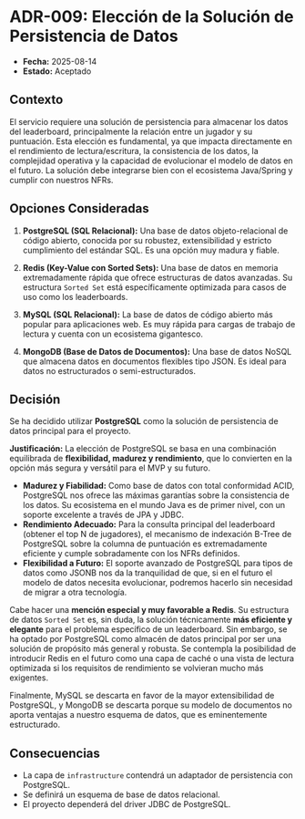 # ADR-009: Elección de la Solución de Persistencia de Datos

- **Fecha:** 2025-08-14
- **Estado:** Aceptado

## Contexto

El servicio requiere una solución de persistencia para almacenar los datos del leaderboard, principalmente la relación entre un jugador y su puntuación. Esta elección es fundamental, ya que impacta directamente en el rendimiento de lectura/escritura, la consistencia de los datos, la complejidad operativa y la capacidad de evolucionar el modelo de datos en el futuro. La solución debe integrarse bien con el ecosistema Java/Spring y cumplir con nuestros NFRs.

## Opciones Consideradas

1.  **PostgreSQL (SQL Relacional):** Una base de datos objeto-relacional de código abierto, conocida por su robustez, extensibilidad y estricto cumplimiento del estándar SQL. Es una opción muy madura y fiable.

2.  **Redis (Key-Value con Sorted Sets):** Una base de datos en memoria extremadamente rápida que ofrece estructuras de datos avanzadas. Su estructura `Sorted Set` está específicamente optimizada para casos de uso como los leaderboards.

3.  **MySQL (SQL Relacional):** La base de datos de código abierto más popular para aplicaciones web. Es muy rápida para cargas de trabajo de lectura y cuenta con un ecosistema gigantesco.

4.  **MongoDB (Base de Datos de Documentos):** Una base de datos NoSQL que almacena datos en documentos flexibles tipo JSON. Es ideal para datos no estructurados o semi-estructurados.

## Decisión

Se ha decidido utilizar **PostgreSQL** como la solución de persistencia de datos principal para el proyecto.

**Justificación:**
La elección de PostgreSQL se basa en una combinación equilibrada de **flexibilidad, madurez y rendimiento**, que lo convierten en la opción más segura y versátil para el MVP y su futuro.

* **Madurez y Fiabilidad:** Como base de datos con total conformidad ACID, PostgreSQL nos ofrece las máximas garantías sobre la consistencia de los datos. Su ecosistema en el mundo Java es de primer nivel, con un soporte excelente a través de JPA y JDBC.
* **Rendimiento Adecuado:** Para la consulta principal del leaderboard (obtener el top N de jugadores), el mecanismo de indexación B-Tree de PostgreSQL sobre la columna de puntuación es extremadamente eficiente y cumple sobradamente con los NFRs definidos.
* **Flexibilidad a Futuro:** El soporte avanzado de PostgreSQL para tipos de datos como JSONB nos da la tranquilidad de que, si en el futuro el modelo de datos necesita evolucionar, podremos hacerlo sin necesidad de migrar a otra tecnología.

Cabe hacer una **mención especial y muy favorable a Redis**. Su estructura de datos `Sorted Set` es, sin duda, la solución técnicamente **más eficiente y elegante** para el problema específico de un leaderboard. Sin embargo, se ha optado por PostgreSQL como almacén de datos principal por ser una solución de propósito más general y robusta. Se contempla la posibilidad de introducir Redis en el futuro como una capa de caché o una vista de lectura optimizada si los requisitos de rendimiento se volvieran mucho más exigentes.

Finalmente, MySQL se descarta en favor de la mayor extensibilidad de PostgreSQL, y MongoDB se descarta porque su modelo de documentos no aporta ventajas a nuestro esquema de datos, que es eminentemente estructurado.

## Consecuencias

* La capa de `infrastructure` contendrá un adaptador de persistencia con PostgreSQL.
* Se definirá un esquema de base de datos relacional.
* El proyecto dependerá del driver JDBC de PostgreSQL.